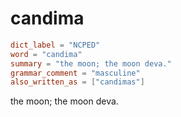 # candima

``` toml
dict_label = "NCPED"
word = "candima"
summary = "the moon; the moon deva."
grammar_comment = "masculine"
also_written_as = ["candimas"]
```

the moon; the moon deva.

